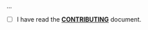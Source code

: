 <!--- Provide a general summary of your changes in the Title above -->

...

- [ ] I have read the **[CONTRIBUTING](https://github.com/producttrap/driver-Browser/blob/main/.github/CONTRIBUTING.md)** document.
